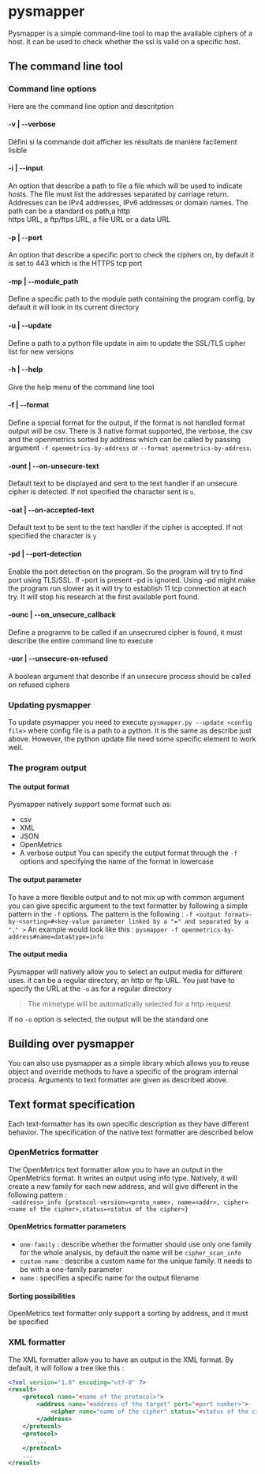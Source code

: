 # pysmapper
Pysmapper is a simple command-line tool to map the available ciphers of a host. It can be used to check whether the ssl
is valid on a specific host.
## The command line tool
### Command line options
Here are the command line option and descritption
#### -v | --verbose
Défini si la commande doit afficher les résultats de manière facilement lisible
#### -i | --input
An option that describe a path to file a file which will be used to indicate hosts. The file must list the addresses
separated by carriage return. Addresses can be IPv4 addresses, IPv6 addresses or domain names. The path can be a standard os path,a http\
https URL, a ftp/ftps URL, a file URL or a data URL
#### -p | --port
An option that describe a specific port to check the ciphers on, by default it is set to 443 which is the HTTPS tcp port
#### -mp | --module_path
Define a specific path to the module path containing the program config, by default it will look in its current directory
#### -u | --update
Define a path to a python file update in aim to update the SSL/TLS cipher list for new versions
#### -h | --help
Give the help menu of the command line tool
#### -f | --format
Define a special format for the output, if the format is not handled format output will be csv.
There is 3 native format supported, the verbose, the csv and the openmetrics sorted by address which can be called by
passing argument `-f openmetrics-by-address` or `--format openmetrics-by-address`. 
#### -ount | --on-unsecure-text
Default text to be displayed and sent to the text handler if an unsecure cipher is detected. If not specified the
character sent is `u`.
#### -oat | --on-accepted-text
Default text to be sent to the text handler if the cipher is accepted. If not specified the character is `y`
#### -pd | --port-detection
Enable the port detection on the program. So the program will try to find port using TLS/SSL. If -port is present -pd is
ignored. Using -pd might make the program run slower as it will try to establish 11 tcp connection at each try. It will
stop his research at the first available port found.
#### -ounc | --on_unsecure_callback
Define a programm to be called if an unsecrured cipher is found, it must describe the entire command line to execute
#### -uor | --unsecure-on-refused
A boolean argument that describe if an unsecure process should be called on refused ciphers
### Updating pysmapper
To update psymapper you need to execute `pysmapper.py --update <config file>` where config file is a path to a python.
It is the same as describe just above. However, the python update file need some specific element to work well.
### The program output
#### The output format
Pysmapper natively support some format such as:
* csv
* XML
* JSON
* OpenMetrics
* A verbose output
You can specify the output format through the `-f` options and specifying the name of the format in lowercase
#### The output parameter
To have a more flexible output and to not mix up with common argument you can give specific argument to the text 
formatter by following a simple pattern in the `-f` options.
The pattern is the following :
`-f <output format>-by-<sorting>#<key-value parameter linked by a "=" and separated by a "," >`
An example would look like this :
`pysmapper -f openmetrics-by-address#name=data&type=info`
#### The output media
Pysmapper will natively allow you to select an output media for different uses. it can be a regular directory, an http 
or ftp URL.
You just have to specify the URL at the `-o` as for a regular directory
> The mimetype will be automatically selected for a http request

If no `-o` option is selected, the output will be the standard one
## Building over pysmapper
You can also use pysmapper as a simple library which allows you to reuse object and override methods to have a specific
of the program internal process. Arguments to text formatter are given as described above.
## Text format specification
Each text-formatter has its own specific description as they have different behavior. The specification of the native 
text formatter are described below
### OpenMetrics formatter
The OpenMetrics text formatter allow you to have an output in the OpenMetrics format.
It writes an output using info type. Natively, it will create a new family for each new address, and will give different
in the following pattern :<br>
``` <address>_info {protocol-version=<proto_name>, name=<addr>, cipher=<name of the cipher>,status=<status of the cipher>}```
#### OpenMetrics formatter parameters
- `one-family` : describe whether the formatter should use only one family for the whole analysis, by default the name 
will be `cipher_scan_info`
- `custom-name` : describe a custom name for the unique family. It needs to be with a one-family parameter
- `name` : specifies a specific name for the output filename
#### Sorting possibilities
OpenMetrics text formatter only support a sorting by address, and it must be specified
### XML formatter
The XML formatter allow you to have an output in the XML format. By default, it will follow a tree like this :
```xml
<?xml version="1.0" encoding="utf-8" ?>
<result>
    <protocol name="<name of the protocol>">
        <address name="<address of the target" port="<port number>">
            <cipher name="name of the cipher" status="<status of the cipher>" unsecure="<whether the cipher is secured or not>"/>
        </address>
    </protocol>
    <protocol>
        ...
    </protocol>
    ...
</result>
```